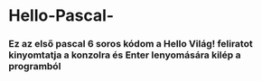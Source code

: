 # Hello-Pascal-
### Ez az első pascal 6 soros kódom a Hello Világ! feliratot kinyomtatja a konzolra és Enter lenyomására kilép a programból
